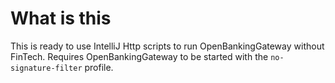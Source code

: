 # What is this

This is ready to use IntelliJ Http scripts to run OpenBankingGateway without FinTech. Requires OpenBankingGateway to be
started with the `no-signature-filter` profile.
